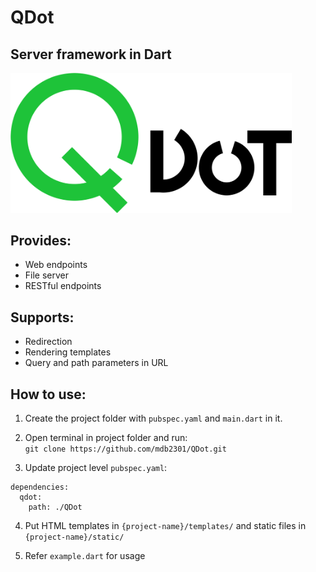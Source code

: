# QDot
## Server framework in Dart
<img src="static/qdot.jpg" alt="Logo" style="width:450px;"/>

## Provides:
- Web endpoints
- File server
- RESTful endpoints

## Supports:
- Redirection
- Rendering templates
- Query and path parameters in URL

## How to use:
1. Create the project folder with `pubspec.yaml` and `main.dart` in it. <br/>

2. Open terminal in project folder and run: <br/>
`git clone https://github.com/mdb2301/QDot.git`

3. Update project level `pubspec.yaml`:
```
dependencies: 
  qdot:
    path: ./QDot
``` 

4. Put HTML templates in `{project-name}/templates/` and static files in `{project-name}/static/`

5. Refer `example.dart` for usage
